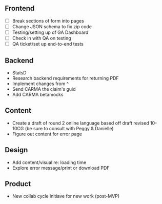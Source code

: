 ## Frontend
- [ ] Break sections of form into pages
- [ ] Change JSON schema to fix zip code
- [ ] Testing/setting up of GA Dashboard
- [ ] Check in with QA on testing
- [ ] QA ticket/set up end-to-end tests

## Backend
- StatsD
- Research backend requirements for returning PDF
- Implement changes from ^
- Send CARMA the claim's guid
- Add CARMA betamocks

## Content
- Create a draft of round 2 online language based off draft revised 10-10CG (be sure to consult with Peggy & Danielle)
- Figure out content for error page

## Design
- Add content/visual re: loading time
- Explore error message/print or download PDF

## Product
- New collab cycle initiave for new work (post-MVP)
